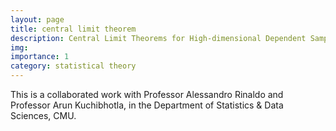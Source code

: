 ```yaml
---
layout: page
title: central limit theorem
description: Central Limit Theorems for High-dimensional Dependent Samples
img:
importance: 1
category: statistical theory
---
```


This is a collaborated work with Professor Alessandro Rinaldo and Professor Arun Kuchibhotla, in the Department of Statistics & Data Sciences, CMU.